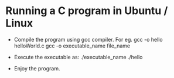 # Running a C program in Ubuntu / Linux 
* Compile the program using gcc compiler. 
For eg. gcc -o hello helloWorld.c
gcc -o executable_name file_name 

* Execute the executable as: 
./executable_name
./hello

* Enjoy the program. 
